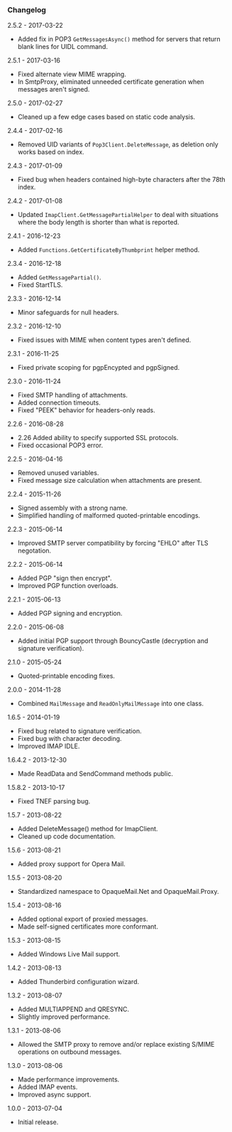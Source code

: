 ### Changelog ###

2.5.2 - 2017-03-22
* Added fix in POP3 `GetMessagesAsync()` method for servers that return blank lines for UIDL command.

2.5.1 - 2017-03-16
 * Fixed alternate view MIME wrapping.
 * In SmtpProxy, eliminated unneeded certificate generation when messages aren't signed.

2.5.0 - 2017-02-27
 * Cleaned up a few edge cases based on static code analysis.

2.4.4 - 2017-02-16
 * Removed UID variants of `Pop3Client.DeleteMessage`, as deletion only works based on index.

2.4.3 - 2017-01-09
 * Fixed bug when headers contained high-byte characters after the 78th index.

2.4.2 - 2017-01-08
 * Updated `ImapClient.GetMessagePartialHelper` to deal with situations where the body length is shorter than what is reported.

2.4.1 - 2016-12-23
 * Added `Functions.GetCertificateByThumbprint` helper method.

2.3.4 - 2016-12-18
 * Added `GetMessagePartial()`.
 * Fixed StartTLS.

2.3.3 - 2016-12-14
 * Minor safeguards for null headers.

2.3.2 - 2016-12-10
 * Fixed issues with MIME when content types aren't defined.

2.3.1 - 2016-11-25
 * Fixed private scoping for pgpEncypted and pgpSigned.

2.3.0 - 2016-11-24
 * Fixed SMTP handling of attachments.
 * Added connection timeouts.
 * Fixed "PEEK" behavior for headers-only reads.

2.2.6 - 2016-08-28
 * 2.26 Added ability to specify supported SSL protocols.
 * Fixed occasional POP3 error.

2.2.5 - 2016-04-16
 * Removed unused variables.
 * Fixed message size calculation when attachments are present.

2.2.4 - 2015-11-26
 * Signed assembly with a strong name.
 * Simplified handling of malformed quoted-printable encodings.

2.2.3 - 2015-06-14
 * Improved SMTP server compatibility by forcing "EHLO" after TLS negotation.

2.2.2 - 2015-06-14
 * Added PGP "sign then encrypt".
 * Improved PGP function overloads.

2.2.1 - 2015-06-13
 * Added PGP signing and encryption.

2.2.0 - 2015-06-08
 * Added initial PGP support through BouncyCastle (decryption and signature verification).

2.1.0 - 2015-05-24
 * Quoted-printable encoding fixes.

2.0.0 - 2014-11-28
 * Combined `MailMessage` and `ReadOnlyMailMessage` into one class.

1.6.5 - 2014-01-19
 * Fixed bug related to signature verification.
 * Fixed bug with character decoding.
 * Improved IMAP IDLE.

1.6.4.2 - 2013-12-30
 * Made ReadData and SendCommand methods public.

1.5.8.2 - 2013-10-17
 * Fixed TNEF parsing bug.

1.5.7 - 2013-08-22
 * Added DeleteMessage() method for ImapClient.
 * Cleaned up code documentation.

1.5.6 - 2013-08-21
 * Added proxy support for Opera Mail.

1.5.5 - 2013-08-20
 * Standardized namespace to OpaqueMail.Net and OpaqueMail.Proxy.

1.5.4 - 2013-08-16
 * Added optional export of proxied messages.
 * Made self-signed certificates more conformant.

1.5.3 - 2013-08-15
 * Added Windows Live Mail support.

1.4.2 - 2013-08-13
 * Added Thunderbird configuration wizard.

1.3.2 - 2013-08-07
 * Added MULTIAPPEND and QRESYNC.
 * Slightly improved performance.

1.3.1 - 2013-08-06
 * Allowed the SMTP proxy to remove and/or replace existing S/MIME operations on outbound messages.

1.3.0 - 2013-08-06
 * Made performance improvements.
 * Added IMAP events.
 * Improved async support.

1.0.0 - 2013-07-04
 * Initial release.